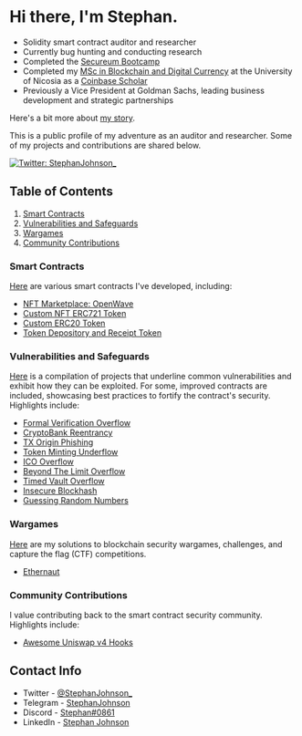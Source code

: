 # Hi there, I'm Stephan.

- Solidity smart contract auditor and researcher
- Currently bug hunting and conducting research
- Completed the [Secureum Bootcamp](https://www.secureum.xyz/bootcamp/)
- Completed my [MSc in Blockchain and Digital Currency](https://www.unic.ac.cy/blockchain/msc-digital-currency/) at the University of Nicosia as a [Coinbase Scholar](https://www.unic.ac.cy/unic-and-coinbase-announce-awardees-of-their-scholarship-programme-for-minority-professionals/#:~:text=I%20chose%20to%20apply%20to%20the,accessibility%20of%20financial%20services)
- Previously a Vice President at Goldman Sachs, leading business development and strategic partnerships

Here's a bit more about [my story](https://github.com/johnsonstephan/writing/blob/main/rebooted-dreams-whitehat-pt1.md).

This is a public profile of my adventure as an auditor and researcher. Some of my projects and contributions are shared below.

[![Twitter: StephanJohnson_](https://img.shields.io/twitter/follow/StephanJohnson_?style=social)](https://twitter.com/stephanjohnson_)

## Table of Contents

1. [Smart Contracts](https://github.com/johnsonstephan#smart-contracts)
2. [Vulnerabilities and Safeguards](https://github.com/johnsonstephan#vulnerabilities-and-safeguards)
3. [Wargames](https://github.com/johnsonstephan#wargames)
4. [Community Contributions](https://github.com/johnsonstephan#community-contributions)

### Smart Contracts

[Here](https://github.com/johnsonstephan/smart-contract-security-researcher-portfolio/tree/main/smart-contracts) are various smart contracts I've developed, including:

- [NFT Marketplace: OpenWave](https://github.com/johnsonstephan/smart-contract-security-researcher-portfolio/tree/main/smart-contracts/erc721/custom-erc721-marketplace)
- [Custom NFT ERC721 Token](https://github.com/johnsonstephan/smart-contract-security-researcher-portfolio/tree/main/smart-contracts/erc721/custom-nft-erc721-token)
- [Custom ERC20 Token](https://github.com/johnsonstephan/smart-contract-security-researcher-portfolio/tree/main/smart-contracts/erc20/custom-erc20-token)
- [Token Depository and Receipt Token](https://github.com/johnsonstephan/smart-contract-security-researcher-portfolio/tree/main/smart-contracts/erc20/token-depository-and-receipt-token)

### Vulnerabilities and Safeguards

[Here](https://github.com/johnsonstephan/smart-contract-security-researcher-portfolio/tree/main/vulnerabilities-and-safeguards) is a compilation of projects that underline common vulnerabilities and exhibit how they can be exploited. For some, improved contracts are included, showcasing best practices to fortify the contract's security. Highlights include:

- [Formal Verification Overflow](https://github.com/johnsonstephan/smart-contract-security-researcher-portfolio/tree/main/vulnerabilities-and-safeguards/arithmetic-wraparounds/formal-verification-overflow)
- [CryptoBank Reentrancy](https://github.com/johnsonstephan/smart-contract-security-researcher-portfolio/tree/main/vulnerabilities-and-safeguards/reentrancy/cryptobank-reentrancy)
- [TX Origin Phishing](https://github.com/johnsonstephan/smart-contract-security-researcher-portfolio/tree/main/vulnerabilities-and-safeguards/phishing/tx-origin-phishing)
- [Token Minting Underflow](https://github.com/johnsonstephan/smart-contract-security-researcher-portfolio/tree/main/vulnerabilities-and-safeguards/arithmetic-wraparounds/token-minting-underflow)
- [ICO Overflow](https://github.com/johnsonstephan/smart-contract-security-researcher-portfolio/tree/main/vulnerabilities-and-safeguards/arithmetic-wraparounds/ico-overflow)
- [Beyond The Limit Overflow](https://github.com/johnsonstephan/smart-contract-security-researcher-portfolio/tree/main/vulnerabilities-and-safeguards/arithmetic-wraparounds/beyond-the-limit-overflow)
- [Timed Vault Overflow](https://github.com/johnsonstephan/smart-contract-security-researcher-portfolio/tree/main/vulnerabilities-and-safeguards/arithmetic-wraparounds/timed-vault-overflow)
- [Insecure Blockhash](https://github.com/johnsonstephan/smart-contract-security-researcher-portfolio/tree/main/vulnerabilities-and-safeguards/insecure-randomness/randomness-blockhash)
- [Guessing Random Numbers](https://github.com/johnsonstephan/smart-contract-security-researcher-portfolio/tree/main/vulnerabilities-and-safeguards/insecure-randomness/randomness-guessing)

### Wargames

[Here](https://github.com/johnsonstephan/smart-contract-security-researcher-portfolio/tree/main/wargames) are my solutions to blockchain security wargames, challenges, and capture the flag (CTF) competitions.

- [Ethernaut](https://github.com/johnsonstephan/smart-contract-security-researcher-portfolio/tree/main/wargames/ethernaut)

### Community Contributions

I value contributing back to the smart contract security community. Highlights include:

- [Awesome Uniswap v4 Hooks](https://github.com/johnsonstephan/awesome-uniswap-v4-hooks)

## Contact Info

- Twitter - [@StephanJohnson\_](https://twitter.com/StephanJohnson_)
- Telegram - [StephanJohnson](https://t.me/StephanJohnson)
- Discord - [Stephan#0861](http://discordapp.com/users/809417928234762272)
- LinkedIn - [Stephan Johnson](https://www.linkedin.com/in/stephancjohnson/)
